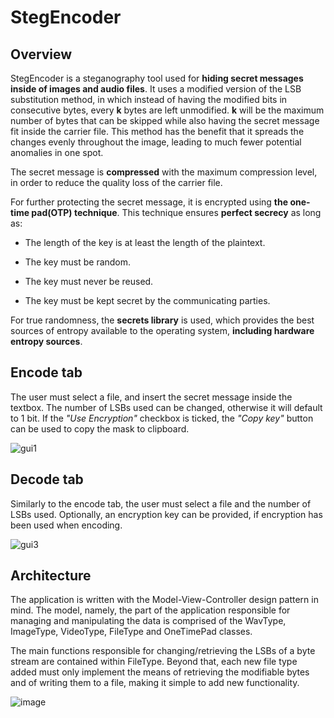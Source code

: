 # StegEncoder

## Overview

StegEncoder is a steganography tool used for **hiding secret messages inside of images and audio files**. It uses a modified version of the LSB substitution method, in which instead of having the modified bits in consecutive bytes, every **k** bytes are left unmodified. **k**  will be the maximum number of bytes that can be skipped while also having the secret message fit inside the carrier file. 
This method has the benefit that it spreads the changes evenly throughout the image, leading to much fewer potential anomalies in one spot.

The secret message is **compressed** with the maximum compression level, in order to reduce the quality loss of the carrier file.

For further protecting the secret message, it is encrypted using **the one-time pad(OTP) technique**. This technique ensures **perfect secrecy** as long as:

* The length of the key is at least the length of the plaintext.

* The key must be random.

* The key must never be reused.

* The key must be kept secret by the communicating parties.

For true randomness, the **secrets library** is used, which provides the best sources of entropy available to the operating system, **including hardware entropy sources**.

## Encode tab

The user must select a file, and insert the secret message inside the textbox. The number of LSBs used can be changed, otherwise it will default to 1 bit. If the *"Use Encryption"* checkbox is ticked, the *"Copy key"* button can be used to copy the mask to clipboard.


![gui1](https://github.com/mihai-bontea/StegEncoder/assets/79721547/6005d82b-2282-48f3-b7f9-a37ffc9d04ed)

## Decode tab

Similarly to the encode tab, the user must select a file and the number of LSBs used. Optionally, an encryption key can be provided, if encryption has been used when encoding.


![gui3](https://github.com/mihai-bontea/StegEncoder/assets/79721547/70fb2f2d-7274-47cc-aee9-d1d9fb618d86)

## Architecture

The application is written with the Model-View-Controller design pattern in mind. The model, namely, the part of the application responsible for managing and manipulating the data is comprised of the WavType, ImageType, VideoType, FileType and OneTimePad classes.

The main functions responsible for changing/retrieving the LSBs of a byte stream are contained within FileType. Beyond that, each new file type added must only implement the means of retrieving the modifiable bytes and of writing them to a file, making it simple to add new functionality.

![image](https://github.com/mihai-bontea/StegEncoder/assets/79721547/e6d6ea62-7ee6-476e-aefc-56c81ccabcbb)
